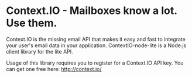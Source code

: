 Context.IO - Mailboxes know a lot. Use them.
============================================

Context.IO is the missing email API that makes it easy and fast to integrate your user's email data in your application. ContextIO-node-lite is a Node.js client library for the lite API.

Usage of this library requires you to register for a Context.IO API key. You can get one free here: http://context.io/

